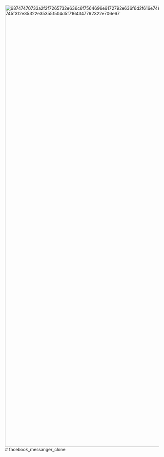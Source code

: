 <img width="1443" alt="68747470733a2f2f7265732e636c6f7564696e6172792e636f6d2f616e74686f6e792d6465762f696d6167652f75706c6f61642f76313630313833343037382f53637265656e5f53686f745f323032302d31302d30345f61745f312e35322e35355f504d5f7164347762322e706e67" src="https://user-images.githubusercontent.com/73703231/132993764-2b76385d-b0ab-4abf-8c01-402642820d75.png">
# facebook_messanger_clone
